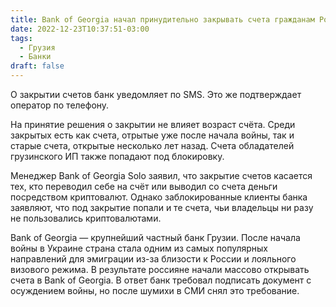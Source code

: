 ```yaml
---
title: Bank of Georgia начал принудительно закрывать счета гражданам России и Беларуси
date: 2022-12-23T10:37:51-03:00
tags:
  - Грузия
  - Банки
draft: false
---
```


О закрытии счетов банк уведомляет по SMS. Это же подтверждает оператор по телефону.

На принятие решения о закрытии не влияет возраст счёта. Среди закрытых есть как счета, отрытые уже после начала войны, так и старые счета, открытые несколько лет назад. Счета обладателей грузинского ИП также попадают под блокировку.

Менеджер Bank of Georgia Solo заявил, что закрытие счетов касается тех, кто переводил себе на счёт или выводил со счета деньги посредством криптовалют. Однако заблокированные клиенты банка заявляют, что под закрытие попали и те счета, чьи владельцы ни разу не пользовались криптовалютами.

Bank of Georgia — крупнейший частный банк Грузии. После начала войны в Украине страна стала одним из самых популярных направлений для эмиграции из-за близости к России и лояльного визового режима. В результате россияне начали массово открывать счета в Bank of Georgia. В ответ банк требовал подписать документ с осуждением войны, но после шумихи в СМИ снял это требование.
